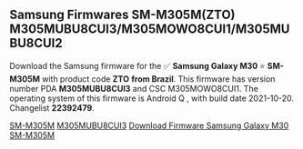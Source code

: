 <h2>Samsung Firmwares SM-M305M(ZTO) M305MUBU8CUI3/M305MOWO8CUI1/M305MUBU8CUI2</h2>
Download the Samsung firmware for the ✅ <strong>Samsung Galaxy M30 </strong> ⭐ <strong>SM-M305M</strong> with product code <strong>ZTO</strong> <strong> from Brazil</strong>. This firmware has version number PDA <strong>M305MUBU8CUI3</strong> and CSC M305MOWO8CUI1. The operating system of this firmware is Android Q , with build date 2021-10-20. Changelist <strong>22392479</strong>.


[SM-M305M](https://samfirm.shop/samsung/model/SM-M305M)
[M305MUBU8CUI3](https://samfirm.shop/samsung/pda/M305MUBU8CUI3)
[Download Firmware Samsung Galaxy M30 SM-M305M](https://samfirm.shop/samsung/firmware/466430)
